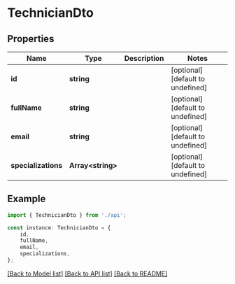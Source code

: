 # TechnicianDto


## Properties

Name | Type | Description | Notes
------------ | ------------- | ------------- | -------------
**id** | **string** |  | [optional] [default to undefined]
**fullName** | **string** |  | [optional] [default to undefined]
**email** | **string** |  | [optional] [default to undefined]
**specializations** | **Array&lt;string&gt;** |  | [optional] [default to undefined]

## Example

```typescript
import { TechnicianDto } from './api';

const instance: TechnicianDto = {
    id,
    fullName,
    email,
    specializations,
};
```

[[Back to Model list]](../README.md#documentation-for-models) [[Back to API list]](../README.md#documentation-for-api-endpoints) [[Back to README]](../README.md)
